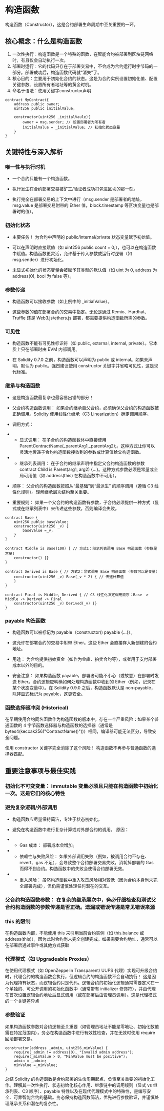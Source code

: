# 构造函数

构造函数（Constructor），这是合约部署生命周期中至关重要的一环。

## 核心概念：什么是构造函数

1. 一次性执行：构造函数是一个特殊的函数，在智能合约被部署到区块链网络时，有且仅会自动执行一次。
2. 部署时运行：它的代码只存在于部署交易中，不会成为合约运行时字节码的一部分。部署成功后，构造函数代码就“消失”了。
3. 核心目的：主要用于初始化合约的状态。这是为合约实例设置初始化值、配置关键参数、设置所有者地址等的黄金时机。
4. 命名于语法：使用关键字constructor声明

```solidity
contract MyContract{
    address public owner;
    uint256 public initialValue;

    constructor(uint256 _initialVaule){
        owner = msg.sender; // 设置部署者为所有者
        initialValue = _initialValue; // 初始化状态变量
    }
}
```

## 关键特性与深入解析

### 唯一性与执行时机

- 一个合约只能有一个构造函数。

- 执行发生在合约部署交易被矿工/验证者成功打包进区块的那一刻。

- 执行完全在部署交易的上下文中进行（msg.sender 是部署者的地址，msg.value 是部署交易附带的 Ether 值，block.timestamp 等区块变量也是部署时的值）。

### 初始化状态

- 主要任务！ 为合约中声明的 public/internal/private 状态变量赋予初始值。

- 可以在声明时直接赋值（如 uint256 public count = 0;），也可以在构造函数中赋值。构造函数更灵活，允许基于传入参数或运行时逻辑（如 msg.sender）进行初始化。

- 未显式初始化的状态变量会被赋予其类型的默认值（如 uint 为 0, address 为 address(0), bool 为 false 等）。

### 参数传递

- 构造函数可以接收参数（如上例中的 _initialValue）。

- 这些参数的值在部署合约的交易中指定。无论是通过 Remix、Hardhat、Truffle 还是 Web3.js/ethers.js 部署，都需要提供构造函数所需的参数。

### 可见性

- 构造函数不能有可见性标识符（如 public, external, internal, private）。它本质上只在部署时由 EVM 内部调用。

- 在 Solidity 0.7.0 之前，构造函数可以声明为 public 或 internal。如果未声明，默认为 public。强烈建议使用 constructor 关键字并省略可见性，这是现代标准。

### 继承与构造函数

- 这是构造函数最复杂也最容易出错的部分！

- 父合约构造函数调用： 如果合约继承自父合约，必须确保父合约的构造函数被正确调用。Solidity 使用线性化继承（C3 Linearization）确定调用顺序。

- 调用方式：

- - 显式调用： 在子合约的构造函数体中直接使用 ParentContractName(_parentArg1,_parentArg2);。这种方式让你可以灵活地传递子合约构造函数接收到的参数或计算值给父构造函数。

- - 继承列表调用： 在子合约的继承声明中指定父合约构造函数的参数 contract Child is Parent(arg1, arg2) {...}。这种方式参数必须是常量或全局可用值（如 address(this) 在构造函数中不可用）。

- 顺序：
父合约的构造函数按照从“最基础”到“最派生” 的顺序调用（遵循 C3 线性化规则）。理解继承层次结构至关重要。

- 重要规则： 如果一个父合约的构造函数有参数，子合约必须提供一种方式（显式或在继承列表中）来传递这些参数，否则编译会失败。

```solidity
contract Base {
    uint256 public baseValue;
    constructor(uint256 _v) {
        baseValue =_v;
    }
}

contract Middle is Base(100) { // 方式1：继承列表调用 Base 构造函数 (参数是常量)
    constructor() {}
}

contract Derived is Base { // 方式2：显式调用 Base 构造函数 (参数可以是变量)
    constructor(uint256 _v) Base(_v * 2) { // 传递计算值
    }
}

contract Final is Middle, Derived { // C3 线性化决定调用顺序：Base -> Middle -> Derived -> Final
    constructor(uint256 _v) Derived(_v) {}
}
```

### payable 构造函数

- 构造函数可以被标记为 payable（constructor() payable {...}）。

- 这允许在部署合约的交易中附带 Ether。这些 Ether 会直接存入新创建的合约地址。

- 用途： 为合约提供初始资金（如作为金库、拍卖合约等），或者用于支付部署成本以外的目的。

- 安全注意： 如果构造函数 payable，部署者可能不小心（或故意）在部署时发送 Ether。合约逻辑应明确如何处理构造函数中收到的 Ether（例如，记录在某个状态变量中）。在 Solidity 0.9.0 之后，构造函数默认是 non-payable，除非显式标记为 payable，这更安全。

### 函数选择器冲突 (Historical)

在早期使用合约同名函数作为构造函数的版本中，存在一个严重风险：如果某个普通函数的 4 字节函数选择器与构造函数的选择器（通常是 bytes4(keccak256("ContractName()"))）相同，编译器可能无法区分，导致安全问题。

使用 constructor 关键字完全消除了这个风险！ 构造函数不再参与普通函数的选择器匹配。

## 重要注意事项与最佳实践

### 初始化不可变变量： immutable 变量必须且只能在构造函数中初始化一次。这是它们的核心特性

### 避免复杂逻辑/外部调用

- 构造函数应尽量保持简洁，专注于状态初始化。

- 避免在构造函数中进行复杂计算或对外部合约的调用。 原因：

- - Gas 成本： 部署成本会增加。

- - 依赖性与失败风险： 如果外部调用失败（例如，被调用合约不存在、revert、gas 不足），会导致整个合约部署交易失败，消耗掉部署的 Gas 而得不到合约。构造函数中的失败会使得合约部署无效。

- - 重入风险： 虽然构造函数中重入攻击风险相对较低（因为合约本身尚未完全部署完成），但仍需谨慎处理任何潜在的交互。

### 父合约构造函数参数： 在复杂的继承层次中，务必仔细检查和测试父合约构造函数的参数传递是否正确。遗漏或错误传递是常见错误来源

### this 的限制

在构造函数内部，不能使用 this 来引用当前合约实例（如 this.balance 或 address(this)），因为此时合约尚未完全创建完成。如果需要合约地址，通常可以在部署后通过事件或其他方式获取

### 代理模式（如 Upgradeable Proxies）

在使用代理模式（如 OpenZeppelin Transparent/ UUPS 代理）实现可升级合约时，代理合约的构造函数会执行，但逻辑合约的构造函数不会自动执行！ 这是因为代理持有状态，而逻辑合约只是代码。逻辑合约的初始化逻辑通常需要定义在一个单独的、可公开调用的初始化函数中（通常带有 initializer 修饰符），并由代理在首次设置逻辑合约地址后显式调用（或在部署后由管理员调用）。这是代理模式的一个关键差异点

### 参数验证

如果构造函数参数对合约逻辑至关重要（如管理员地址不能是零地址、初始化数值需在特定范围内），务必在构造函数中进行有效性检查，并在无效时使用 require 回滚部署交易。

```solidity
constructor(address _admin, uint256_minValue) {
    require(_admin != address(0), "Invalid admin address");
    require(_minValue > 0, "MinValue must be positive");
    admin = _admin;
    minValue =_minValue;
}
```

总结
Solidity 的构造函数是合约部署的生命周期起点，负责至关重要的初始化工作。理解其一次性执行、状态初始化核心作用、继承链中的调用规则（显式 vs 继承列表、C3 顺序）、payable 特性以及在现代代理模式中的特殊性，是编写安全、可靠智能合约的基础。务必保持构造函数简洁，优先进行参数验证，并谨慎处理继承关系和潜在的复杂性。
